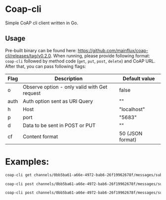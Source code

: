 # Coap-cli
Simple CoAP cli client written in Go.


## Usage
Pre-built binary can be found here: https://github.com/mainflux/coap-cli/releases/tag/v0.2.0.
When running, please provide following format:
`coap-cli` followed by method code (`get`, `put`, `post`, `delete`) and CoAP URL. After that, you can pass following flags:

| Flag | Description                                    | Default value    |
| ---- | ---------------------------------------------- | ---------------- |
| o    | Observe   option - only valid with Get request | false            |
| auth | Auth option sent as URI Query                  | ""               |
| h    | Host                                           | "localhost"      |
| p    | port                                           | "5683"           |
| d    | Data to be sent in POST or PUT                 | ""               |
| cf   | Content format                                 | 50 (JSON format) |
# Examples:

```bash
coap-cli get channels/0bb5ba61-a66e-4972-bab6-26f19962678f/messages/subtopic -auth=1e1017e6-dee7-45b4-8a13-00e6afeb66eb -o
```
```bash
coap-cli post channels/0bb5ba61-a66e-4972-bab6-26f19962678f/messages/subtopic -auth=1e1017e6-dee7-45b4-8a13-00e6afeb66eb -d "hello world"
```
```bash
coap-cli post channels/0bb5ba61-a66e-4972-bab6-26f19962678f/messages/subtopic -auth=1e1017e6-dee7-45b4-8a13-00e6afeb66eb -d "hello world" -h 0.0.0.0 -p 1234
```